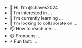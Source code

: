 - 👋 Hi, I’m @chaves2024 
- 👀 I’m interested in ...
- 🌱 I’m currently learning ...
- 💞️ I’m looking to collaborate on ...
- 📫 How to reach me ...
- 😄 Pronouns: ...
- ⚡ Fun fact: ...

<ing src=https://m.media-amazon.com/images/I/81yg-dRxBVL._UF1000,1000_QL80_.jpg>
